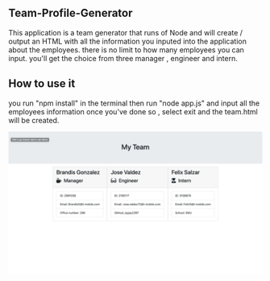 ## Team-Profile-Generator 
This application is a team generator that runs of Node and will create / output an HTML with all the information you inputed into the application about the employees.
there is no limit to how many employees you can input. you'll get the choice from three manager , engineer and intern.

## How to use it 
you run "npm install" in the terminal then run "node app.js" and input all the employees information once you've done so , select exit and the team.html will be created.

<img src="teamSS.png" alt=" Team App screen shot">